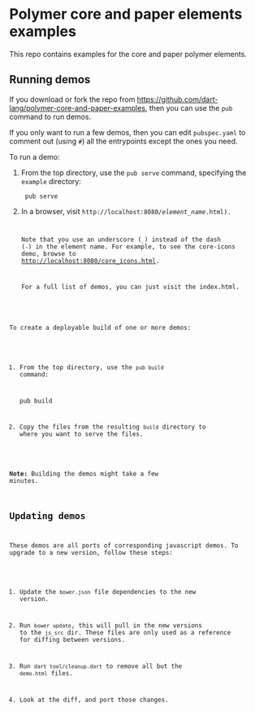 Polymer core and paper elements examples
========================================

This repo contains examples for the core and paper polymer elements.

## Running demos

If you download or fork the repo from
https://github.com/dart-lang/polymer-core-and-paper-examples,
then you can use the `pub` command to run demos.

If you only want to run a few demos, then you can edit `pubspec.yaml` to
comment out (using `#`) all the entrypoints except the ones you need.

To run a demo:

1. From the top directory, use the `pub serve` command, specifying the
   `example` directory:

        pub serve

2. In a browser, visit <code>http://localhost:8080/<em>element_name</em>.html).

   Note that you use an underscore (`_`) instead of the dash (`-`)
   in the element name.
   For example, to see the core-icons demo, browse to
   <a href="http://localhost:8080/core_icons.html">http://localhost:8080/core_icons.html</a>.

   For a full list of demos, you can just visit the index.html.


To create a deployable build of one or more demos:

1. From the top directory, use the `pub build` command:

    pub build

2. Copy the files from the resulting `build` directory to
   where you want to serve the files.

**Note:** Building the demos might take a few minutes.
 
## Updating demos

These demos are all ports of corresponding javascript demos. To upgrade to a new
version, follow these steps:

1. Update the `bower.json` file dependencies to the new version.

2. Run `bower update`, this will pull in the new versions to the `js_src` dir.
   These files are only used as a reference for diffing between versions.

3. Run `dart tool/cleanup.dart` to remove all but the `demo.html` files.

4. Look at the diff, and port those changes.
